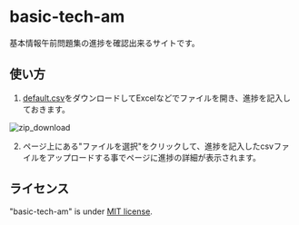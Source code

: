 # basic-tech-am
基本情報午前問題集の進捗を確認出来るサイトです。

## 使い方

1. [default.csv](https://github.com/tawainfer/basic-tech-am/blob/main/default.csv)をダウンロードしてExcelなどでファイルを開き、進捗を記入しておきます。

![zip_download](https://user-images.githubusercontent.com/110793011/202379612-b94f1e2f-e9da-44d2-8479-223b92d3dd65.png)

2. ページ上にある"ファイルを選択"をクリックして、進捗を記入したcsvファイルをアップロードする事でページに進捗の詳細が表示されます。

## ライセンス

"basic-tech-am" is under [MIT license](https://en.wikipedia.org/wiki/MIT_License).
